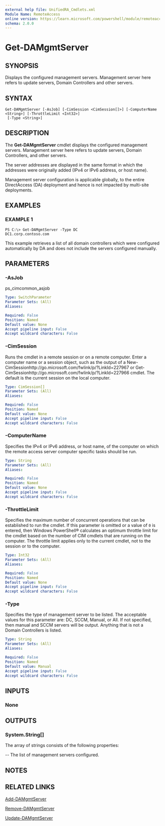```yaml
---
external help file: UnifiedRA_Cmdlets.xml
Module Name: RemoteAccess
online version: https://learn.microsoft.com/powershell/module/remoteaccess/get-damgmtserver?view=windowsserver2012-ps&wt.mc_id=ps-gethelp
schema: 2.0.0
---
```


# Get-DAMgmtServer

## SYNOPSIS
Displays the configured management servers.
Management server here refers to update servers, Domain Controllers and other servers.

## SYNTAX

```
Get-DAMgmtServer [-AsJob] [-CimSession <CimSession[]>] [-ComputerName <String>] [-ThrottleLimit <Int32>]
 [-Type <String>]
```

## DESCRIPTION
The **Get-DAMgmtServer** cmdlet displays the configured management servers.
Management server here refers to update servers, Domain Controllers, and other servers.

The server addresses are displayed in the same format in which the addresses were originally added (IPv4 or IPv6 address, or host name).

Management server configuration is applicable globally, to the entire DirectAccess (DA) deployment and hence is not impacted by multi-site deployments.

## EXAMPLES

### EXAMPLE 1
```
PS C:\> Get-DAMgmtServer -Type DC
DC1.corp.contoso.com
```

This example retrieves a list of all domain controllers which were configured automatically by DA and does not include the servers configured manually.

## PARAMETERS

### -AsJob
ps_cimcommon_asjob

```yaml
Type: SwitchParameter
Parameter Sets: (All)
Aliases: 

Required: False
Position: Named
Default value: None
Accept pipeline input: False
Accept wildcard characters: False
```

### -CimSession
Runs the cmdlet in a remote session or on a remote computer.
Enter a computer name or a session object, such as the output of a New-CimSessionhttp://go.microsoft.com/fwlink/p/?LinkId=227967 or Get-CimSessionhttp://go.microsoft.com/fwlink/p/?LinkId=227966 cmdlet.
The default is the current session on the local computer.

```yaml
Type: CimSession[]
Parameter Sets: (All)
Aliases: 

Required: False
Position: Named
Default value: None
Accept pipeline input: False
Accept wildcard characters: False
```

### -ComputerName
Specifies the IPv4 or IPv6 address, or host name, of the computer on which the remote access server computer specific tasks should be run.

```yaml
Type: String
Parameter Sets: (All)
Aliases: 

Required: False
Position: Named
Default value: None
Accept pipeline input: False
Accept wildcard characters: False
```

### -ThrottleLimit
Specifies the maximum number of concurrent operations that can be established to run the cmdlet.
If this parameter is omitted or a value of `0` is entered, then Windows PowerShell® calculates an optimum throttle limit for the cmdlet based on the number of CIM cmdlets that are running on the computer.
The throttle limit applies only to the current cmdlet, not to the session or to the computer.

```yaml
Type: Int32
Parameter Sets: (All)
Aliases: 

Required: False
Position: Named
Default value: None
Accept pipeline input: False
Accept wildcard characters: False
```

### -Type
Specifies the type of management server to be listed.
The acceptable values for this parameter are: DC, SCCM, Manual, or All.
If not specified, then manual and SCCM servers will be output.
Anything that is not a Domain Controllers is listed.

```yaml
Type: String
Parameter Sets: (All)
Aliases: 

Required: False
Position: Named
Default value: Manual
Accept pipeline input: False
Accept wildcard characters: False
```

## INPUTS

### None

## OUTPUTS

### System.String[]
The array of strings consists of the following properties: 

 -- The list of management servers configured.

## NOTES

## RELATED LINKS

[Add-DAMgmtServer](./Add-DAMgmtServer.md)

[Remove-DAMgmtServer](./Remove-DAMgmtServer.md)

[Update-DAMgmtServer](./Update-DAMgmtServer.md)

